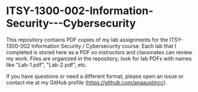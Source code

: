 # ITSY-1300-002-Information-Security---Cybersecurity

This repository contains PDF copies of my lab assignments for the ITSY-1300-002 Information Security / Cybersecurity course. Each lab that I completed is stored here as a PDF so instructors and classmates can review my work. Files are organized in the repository; look for lab PDFs with names like "Lab-1.pdf", "Lab-2.pdf", etc.

If you have questions or need a different format, please open an issue or contact me at my GitHub profile (https://github.com/anaaustincc).